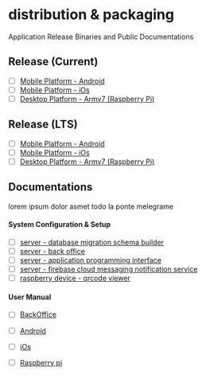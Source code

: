 # distribution & packaging

Application Release Binaries and Public Documentations

## Release (Current)
- [ ] [Mobile Platform - Android]()
- [ ] [Mobile Platform - iOs]()
- [ ] [Desktop Platform - Armv7 (Raspberry Pi)]()

## Release (LTS)
- [ ] [Mobile Platform - Android]()
- [ ] [Mobile Platform - iOs]()
- [ ] [Desktop Platform - Armv7 (Raspberry Pi)]()

## Documentations
lorem ipsum dolor asmet todo la ponte melegrame

#### System Configuration & Setup
- [ ] [server - database migration schema builder]()
- [ ] [server - back office]()
- [ ] [server - application programming interface]()
- [ ] [server - firebase cloud messaging notification service]()
- [ ] [raspberry device - qrcode viewer]()

#### User Manual
- [ ] [BackOffice]()
- [ ] [Android]()
- [ ] [iOs]()
- [ ] [Raspberry pi]()

